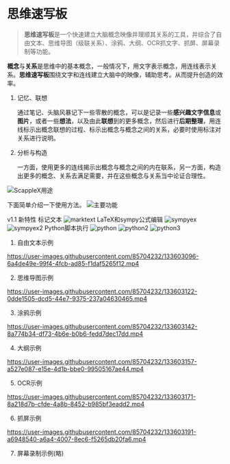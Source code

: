 # 思维速写板

> **思维速写板**是一个快速建立大脑概念映像并理顺其关系的工具，并综合了自由文本、思维导图（级联关系）、涂鸦、大纲、OCR抓文字、抓屏、屏幕录制等功能。

**概念**与**关系**是思维中的基本概念，一般情况下，用文字表示概念，用连线表示关系。**思维速写板**围绕文字和连线建立大脑中的映像，辅助思考。从而提升创造的效率。

1. 记忆、联想

   通过笔记、头脑风暴记下一些零散的概念，可以是记录一些**感兴趣文字信息**或**图片**，或者一些**想法**，以及由此**联想**到的更多概念，然后进行**后期整理**，用连线标示出概念联想的过程、标示出概念与概念之间的关系，必要时使用标注对关系进行说明。

2. 分析与构造

   一方面，使用更多的连线揭示出概念与概念之间的内在联系，另一方面，构造出更多的概念、关系去满足需要，并在这些概念与关系当中论证合理性。

![ScappleX用途](https://user-images.githubusercontent.com/85704232/133603033-62af6e40-e675-4069-ac80-66d3cd269931.png)


下面简单介绍一下使用方法。
![主要功能](https://user-images.githubusercontent.com/85704232/198933471-6c612acb-0781-4816-9c74-2f11fdcb79fe.png)

v1.1 新特性
标记文本
![marktext](https://user-images.githubusercontent.com/85704232/198933769-5244764e-d54d-48f8-bde8-57ea2e43d006.png)
LaTeX和sympy公式编辑
![sympyex](https://user-images.githubusercontent.com/85704232/198933843-cba32a5e-a229-421a-863b-c0ec49a8d8c7.png)
![sympyex2](https://user-images.githubusercontent.com/85704232/198933882-7aac9434-b938-490b-8751-6eccda92539f.png)
Python脚本执行
![python](https://user-images.githubusercontent.com/85704232/198933912-a25de67a-61ec-4e66-8683-9583913b875b.png)
![python2](https://user-images.githubusercontent.com/85704232/198933932-e824bc6a-5e48-42b6-8fd8-cad43e4474d7.png)
![python3](https://user-images.githubusercontent.com/85704232/198933949-6cb3a1c9-d48a-4773-bb95-38eba05717b2.png)


1. 自由文本示例

   

https://user-images.githubusercontent.com/85704232/133603096-6a4de49e-99f4-4fcb-ad85-f1daf5265f12.mp4



2. 思维导图示例

   

https://user-images.githubusercontent.com/85704232/133603122-0dde1505-dcd5-44e7-9375-237a04630465.mp4



3. 涂鸦示例

   

https://user-images.githubusercontent.com/85704232/133603142-8a774b34-df73-4b6e-b0b6-fedd7dec17dd.mp4



4. 大纲示例

   

https://user-images.githubusercontent.com/85704232/133603157-a527e087-e15e-4d1b-bbe0-99505167ae44.mp4



5. OCR示例

   

https://user-images.githubusercontent.com/85704232/133603171-8a218d7b-cfde-4a8b-8452-b985bf3eadd2.mp4



6. 抓屏示例

   

https://user-images.githubusercontent.com/85704232/133603191-a6948540-a6a4-4007-8ec6-f5265db20fa6.mp4



7. 屏幕录制示例(略)

   

